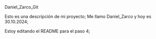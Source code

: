 Daniel_Zarco_Git

Esto es una descripción de mi proyecto;
Me llamo Daniel_Zarco y hoy es 30.10.2024;

Estoy editando el README para el paso 4;